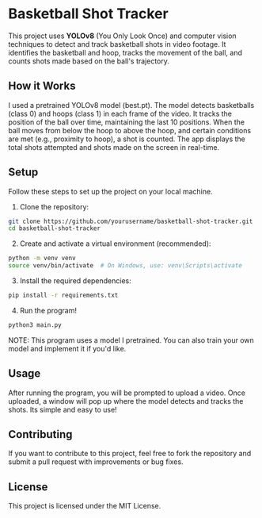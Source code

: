 # Basketball Shot Tracker

This project uses **YOLOv8** (You Only Look Once) and computer vision techniques to detect and track basketball shots in video footage. It identifies the basketball and hoop, tracks the movement of the ball, and counts shots made based on the ball's trajectory. 


## How it Works
I used a pretrained YOLOv8 model (best.pt). The model detects basketballs (class 0) and hoops (class 1) in each frame of the video. It tracks the position of the ball over time, maintaining the last 10 positions. When the ball moves from below the hoop to above the hoop, and certain conditions are met (e.g., proximity to hoop), a shot is counted. The app displays the total shots attempted and shots made on the screen in real-time.

## Setup

Follow these steps to set up the project on your local machine.

1) Clone the repository:
```bash
git clone https://github.com/yourusername/basketball-shot-tracker.git
cd basketball-shot-tracker
```

2. Create and activate a virtual environment (recommended):
```bash
python -m venv venv
source venv/bin/activate  # On Windows, use: venv\Scripts\activate
```

3. Install the required dependencies:
```bash
pip install -r requirements.txt
```

4. Run the program!
```bash
python3 main.py 
```

NOTE: This program uses a model I pretrained. You can also train your own model and implement it if you'd like.

## Usage

After running the program, you will be prompted to upload a video. Once uploaded, a window will pop up where the model detects and tracks the shots. Its simple and easy to use!

## Contributing
If you want to contribute to this project, feel free to fork the repository and submit a pull request with improvements or bug fixes.

## License
This project is licensed under the MIT License.
